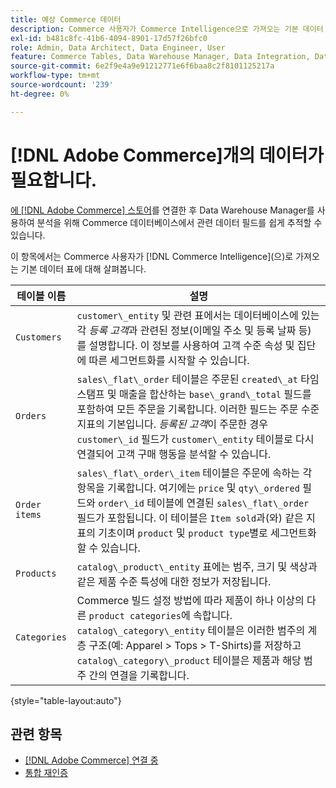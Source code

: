 ```yaml
---
title: 예상 Commerce 데이터
description: Commerce 사용자가 Commerce Intelligence으로 가져오는 기본 데이터 표 살펴보기
exl-id: b481c8fc-41b6-4094-8901-17d57f26bfc0
role: Admin, Data Architect, Data Engineer, User
feature: Commerce Tables, Data Warehouse Manager, Data Integration, Data Import/Export
source-git-commit: 6e2f9e4a9e91212771e6f6baa8c2f8101125217a
workflow-type: tm+mt
source-wordcount: '239'
ht-degree: 0%

---
```


# [!DNL Adobe Commerce]개의 데이터가 필요합니다.

[에 [!DNL Adobe Commerce] 스토어](../../../data-analyst/importing-data/integrations/magento.md)를 연결한 후 Data Warehouse Manager를 사용하여 분석을 위해 Commerce 데이터베이스에서 관련 데이터 필드를 쉽게 추적할 수 있습니다.

이 항목에서는 Commerce 사용자가 [!DNL Commerce Intelligence]&#x200B;(으)로 가져오는 기본 데이터 표에 대해 살펴봅니다.

| **테이블 이름** | **설명** |
|-----|-----|
| `Customers` | `customer\_entity` 및 관련 표에서는 데이터베이스에 있는 각 *등록 고객*&#x200B;과 관련된 정보(이메일 주소 및 등록 날짜 등)를 설명합니다. 이 정보를 사용하여 고객 수준 속성 및 집단에 따른 세그먼트화를 시작할 수 있습니다. |
| `Orders` | `sales\_flat\_order` 테이블은 주문된 `created\_at` 타임스탬프 및 매출을 합산하는 `base\_grand\_total` 필드를 포함하여 모든 주문을 기록합니다. 이러한 필드는 주문 수준 지표의 기본입니다. *등록된 고객*&#x200B;이 주문한 경우 `customer\_id` 필드가 `customer\_entity` 테이블로 다시 연결되어 고객 구매 행동을 분석할 수 있습니다. |
| `Order items` | `sales\_flat\_order\_item` 테이블은 주문에 속하는 각 항목을 기록합니다. 여기에는 `price` 및 `qty\_ordered` 필드와 `order\_id` 테이블에 연결된 `sales\_flat\_order` 필드가 포함됩니다. 이 테이블은 `Item sold`과(와) 같은 지표의 기초이며 `product` 및 `product type`별로 세그먼트화할 수 있습니다. |
| `Products` | `catalog\_product\_entity` 표에는 범주, 크기 및 색상과 같은 제품 수준 특성에 대한 정보가 저장됩니다. |
| `Categories` | Commerce 빌드 설정 방법에 따라 제품이 하나 이상의 다른 `product categories`에 속합니다. `catalog\_category\_entity` 테이블은 이러한 범주의 계층 구조(예: Apparel > Tops > T-Shirts)를 저장하고 `catalog\_category\_product` 테이블은 제품과 해당 범주 간의 연결을 기록합니다. |

{style="table-layout:auto"}

## 관련 항목

* [ [!DNL Adobe Commerce] 연결 중](../integrations/magento.md)
* [통합 재인증](https://experienceleague.adobe.com/docs/commerce-knowledge-base/kb/how-to/mbi-reauthenticating-integrations.html?lang=ko)
